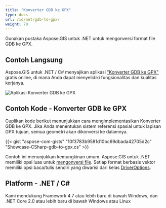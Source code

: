 ```yaml
---
title: "Konverter GDB ke GPX"
type: docs
url: /id/net/gdb-to-gpx/
weight: 70
---
```


Gunakan pustaka Aspose.GIS untuk .NET untuk mengonversi format file GDB ke GPX.

## **Contoh Langsung**

Aspose.GIS untuk .NET / C# menyajikan aplikasi ["Konverter GDB ke GPX"](https://products.aspose.app/gis/conversion/gdb-to-gpx) gratis online, di mana Anda dapat menyelidiki fungsionalitas dan kualitas kerjanya.

![Aplikasi Konverter GDB ke GPX](conversion.png)

## **Contoh Kode - Konverter GDB ke GPX**

Cuplikan kode berikut menunjukkan cara mengimplementasikan Konverter GDB ke GPX. Jika Anda menentukan sistem referensi spasial untuk lapisan GPX tujuan, semua geometri akan dikonversi ke dalamnya. 

{{< gist "aspose-com-gists" "10f3783b9581d10bc69dbada42705d2c" "Showcase-CSharp-gdb-to-gpx.cs" >}}

Contoh ini menunjukkan kemungkinan umum. Aspose.GIS untuk .NET memiliki opsi luas untuk [mengonversi file](https://docs.aspose.com/gis/net/vector-layers/). Setiap format berbasis vektor memiliki opsi baca/tulis sendiri yang diwarisi dari kelas [DriverOptions](https://reference.aspose.com/gis/net/aspose.gis/driveroptions).

## **Platform - .NET / C#**

Kami mendukung Framework 4.7 atau lebih baru di bawah Windows, dan .NET Core 2.0 atau lebih baru di bawah Windows atau Linux
